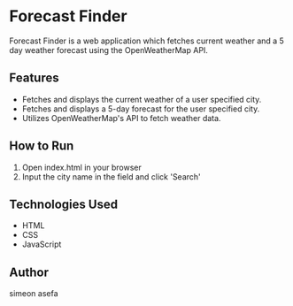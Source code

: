 # Forecast Finder

Forecast Finder is a web application which fetches current weather and a 5 day weather forecast using the OpenWeatherMap API.

## Features
- Fetches and displays the current weather of a user specified city.
- Fetches and displays a 5-day forecast for the user specified city.
- Utilizes OpenWeatherMap's API to fetch weather data.

## How to Run
1. Open index.html in your browser
2. Input the city name in the field and click 'Search'

## Technologies Used
- HTML
- CSS
- JavaScript

## Author 
simeon asefa
